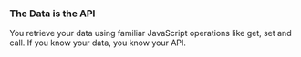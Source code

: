 ### The Data is the API

You retrieve your data using familiar JavaScript operations like get, set and call. If you know your data, you know your API.
